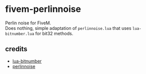 # fivem-perlinnoise
Perlin noise for FiveM.  
Does nothing, simple adaptation of `perlinnoise.lua` that uses `lua-bitnumber.lua` for bit32 methods.

## credits
* [lua-bitnumber](https://github.com/davidm/lua-bit-numberlua/blob/master/lmod/bit/numberlua.lua)
* [perlinnoise](https://gist.github.com/meta-hub/709edd6e7bda6a431548243eb32f5084)
